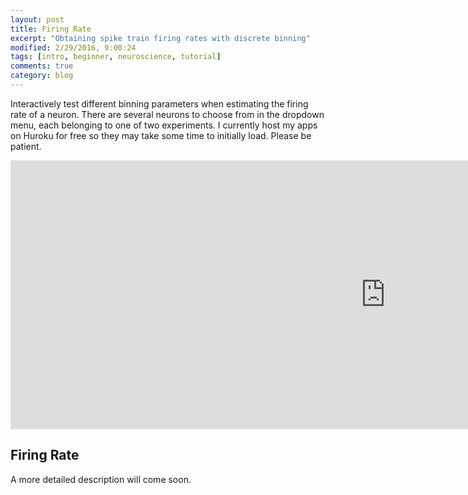 ```yaml
---
layout: post
title: Firing Rate
excerpt: "Obtaining spike train firing rates with discrete binning"
modified: 2/29/2016, 9:00:24
tags: [intro, beginner, neuroscience, tutorial]
comments: true
category: blog
---
```


Interactively test different binning parameters when estimating the firing rate of a neuron. There are several neurons to choose from in the dropdown menu, each belonging to one of two experiments. I currently host my apps on Huroku for free so they may take some time to initially load. Please be patient.

<iframe src="https://interactive-firing-rate.herokuapp.com" width="1200px" height="430px" style="border:0px #ffffff none;" name="interactive_fr" scrolling="no" frameborder="0" marginheight="0px" marginwidth="0px" scrolling="no" allowfullscreen>
</iframe>


## Firing Rate
A more detailed description will come soon.

